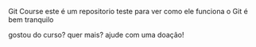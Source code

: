 Git Course
este é um repositorio teste para ver como ele funciona
o Git é bem tranquilo

gostou do curso? quer mais? ajude com uma doação!
